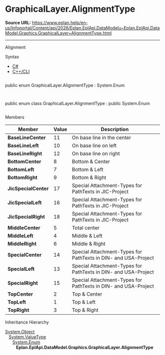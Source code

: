 # GraphicalLayer.AlignmentType

**Source URL:** https://www.eplan.help/en-us/Infoportal/Content/api/2026/Eplan.EplApi.DataModelu~Eplan.EplApi.DataModel.Graphics.GraphicalLayer+AlignmentType.html

---

Alignment

Syntax

- [C#](#i-syntax-CS)
- [C++/CLI](#i-syntax-CPP2005)

```
```
public enum GraphicalLayer.AlignmentType : System.Enum
```
```

```
```
public enum class GraphicalLayer.AlignmentType : public System.Enum
```
```

Members

| Member | Value | Description |
| --- | --- | --- |
| **BaseLineCenter** | 11 | On base line in the center |
| **BaseLineLeft** | 10 | On base line on left |
| **BaseLineRight** | 12 | On base line on right |
| **BottomCenter** | 8 | Bottom & Center |
| **BottomLeft** | 7 | Bottom & Left |
| **BottomRight** | 9 | Bottom & Right |
| **JicSpecialCenter** | 17 | Special Attachment-Types for PathTexts in JIC-Project |
| **JicSpecialLeft** | 16 | Special Attachment-Types for PathTexts in JIC-Project |
| **JicSpecialRight** | 18 | Special Attachment-Types for PathTexts in JIC-Project |
| **MiddleCenter** | 5 | Total center |
| **MiddleLeft** | 4 | Middle & Left |
| **MiddleRight** | 6 | Middle & Right |
| **SpecialCenter** | 14 | Special Attachment-Types for PathTexts in DIN- and USA-Project |
| **SpecialLeft** | 13 | Special Attachment-Types for PathTexts in DIN- and USA-Project |
| **SpecialRight** | 15 | Special Attachment-Types for PathTexts in DIN- and USA-Project |
| **TopCenter** | 2 | Top & Center |
| **TopLeft** | 1 | Top & Left |
| **TopRight** | 3 | Top & Right |

Inheritance Hierarchy

[System.Object](#)  
   [System.ValueType](#)  
      [System.Enum](#)  
         **Eplan.EplApi.DataModel.Graphics.GraphicalLayer.AlignmentType**
